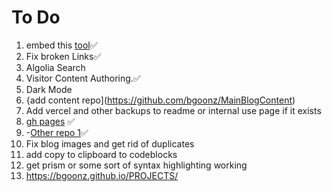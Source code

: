# To Do

1. embed this [tool](https://bgoonz.github.io/html-2-md-converter/)✅
2. Fix broken Links✅
3. Algolia Search
4. Visitor Content Authoring.✅
5. Dark Mode
6. {add content repo](<https://github.com/bgoonz/MainBlogContent>)
7. Add vercel and other backups to readme or internal use page if it exists
8. [gh pages](https://bgoonz.github.io/BGOONZ_BLOG_2.0/) ✅
9. -[Other repo 1](https://github.com/BGOOONZ-BLOG/bgoonz-blog2.0-v-5)✅
10. Fix blog images and get rid of duplicates
11. add copy to clipboard to codeblocks
12. get prism or some sort of syntax highlighting working
13. <https://bgoonz.github.io/PROJECTS/>
